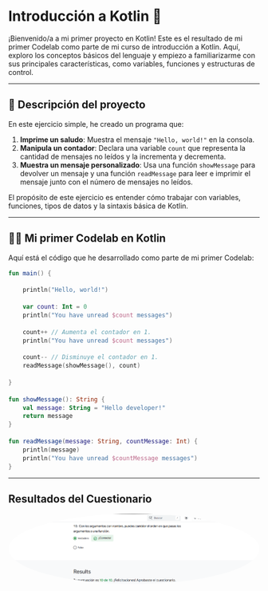 # Introducción a Kotlin 🚀

¡Bienvenido/a a mi primer proyecto en Kotlin! Este es el resultado de mi primer Codelab como parte de mi curso de introducción a Kotlin. Aquí, exploro los conceptos básicos del lenguaje y empiezo a familiarizarme con sus principales características, como variables, funciones y estructuras de control.

---

## 📝 Descripción del proyecto

En este ejercicio simple, he creado un programa que:

1. **Imprime un saludo**: Muestra el mensaje `"Hello, world!"` en la consola.
2. **Manipula un contador**: Declara una variable `count` que representa la cantidad de mensajes no leídos y la incrementa y decrementa.
3. **Muestra un mensaje personalizado**: Usa una función `showMessage` para devolver un mensaje y una función `readMessage` para leer e imprimir el mensaje junto con el número de mensajes no leídos.

El propósito de este ejercicio es entender cómo trabajar con variables, funciones, tipos de datos y la sintaxis básica de Kotlin.

---

## 🧑‍💻 Mi primer Codelab en Kotlin

Aquí está el código que he desarrollado como parte de mi primer Codelab:

```kotlin
fun main() {

    println("Hello, world!")

    var count: Int = 0
    println("You have unread $count messages")

    count++ // Aumenta el contador en 1.
    println("You have unread $count messages")

    count-- // Disminuye el contador en 1.
    readMessage(showMessage(), count)

}

fun showMessage(): String {
    val message: String = "Hello developer!"
    return message
}

fun readMessage(message: String, countMessage: Int) {
    println(message)
    println("You have unread $countMessage messages")
}
```

---

## Resultados del Cuestionario

<p align="center">
<img src="./src/Cuestionario/Nota.png" alt="Nota del Cuestionario 1" width="900px" style="border-radius: 100%">
</p>
